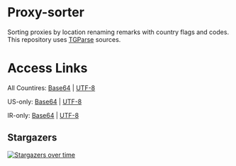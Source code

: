# Proxy-sorter
Sorting proxies by location renaming remarks with country flags and codes. This repository uses [TGParse](https://github.com/Surfboardv2ray/TGParse) sources.

# Access Links

All Countires:  [Base64](https://raw.githubusercontent.com/thefatedefeater/Proxy-sorter/main/submerge/converted.txt)
                |
                [UTF-8](https://raw.githubusercontent.com/thefatedefeater/Proxy-sorter/main/output/converted.txt)

US-only:  [Base64](https://raw.githubusercontent.com/thefatedefeater/Proxy-sorter/main/submerge/US.txt)
          |
          [UTF-8](https://raw.githubusercontent.com/thefatedefeater/Proxy-sorter/main/output/US.txt)

IR-only:  [Base64](https://raw.githubusercontent.com/thefatedefeater/Proxy-sorter/main/submerge/IR.txt)
          |
          [UTF-8](https://raw.githubusercontent.com/thefatedefeater/Proxy-sorter/main/output/IR.txt)


## Stargazers
[![Stargazers over time]()](https://starchart.cc/thefatedefeater/Proxy-sorter)
